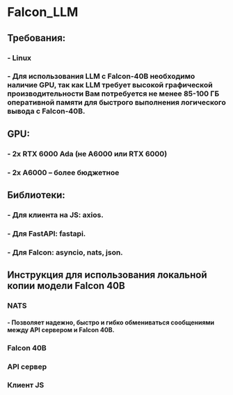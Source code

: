 # **Falcon_LLM**

## Требования: 
### - Linux 
### - Для использования LLM с Falcon-40B необходимо наличие GPU, так как LLM требует высокой графической производительности Вам потребуется не менее 85-100 ГБ оперативной памяти для быстрого выполнения логического вывода с Falcon-40B.
## GPU:
### - 2x RTX 6000 Ada (не A6000 или RTX 6000)
### - 2x A6000 – более бюджетное

## Библиотеки:
### - Для клиента на JS: axios.
### - Для FastAPI: fastapi.
### - Для Falcon: asyncio, nats, json.


## **Инструкция для использования локальной копии модели Falcon 40B**
### NATS
#### - Позволяет надежно, быстро и гибко обмениваться сообщениями между API сервером и Falcon 40B.


### Falcon 40B

### API сервер


### Клиент JS
